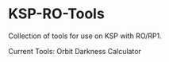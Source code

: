 # KSP-RO-Tools

Collection of tools for use on KSP with RO/RP1.

Current Tools:
Orbit Darkness Calculator
